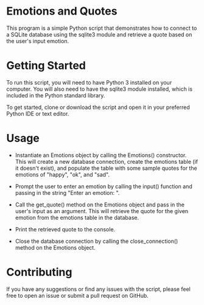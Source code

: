 # Emotions and Quotes
This program is a simple Python script that demonstrates how to connect to a SQLite database using the sqlite3 module and retrieve a quote based on the user's input emotion.

# Getting Started
To run this script, you will need to have Python 3 installed on your computer. You will also need to have the sqlite3 module installed, which is included in the Python standard library.

To get started, clone or download the script and open it in your preferred Python IDE or text editor.


# Usage
- Instantiate an Emotions object by calling the Emotions() constructor. This will create a new database connection, create the emotions table (if it doesn't exist), and populate the table with some sample quotes for the emotions of "happy", "ok", and "sad".

- Prompt the user to enter an emotion by calling the input() function and passing in the string "Enter an emotion: ".

- Call the get_quote() method on the Emotions object and pass in the user's input as an argument. This will retrieve the quote for the given emotion from the emotions table in the database.

- Print the retrieved quote to the console.

- Close the database connection by calling the close_connection() method on the Emotions object.


# Contributing
If you have any suggestions or find any issues with the script, please feel free to open an issue or submit a pull request on GitHub.



